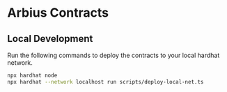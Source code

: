 # Arbius Contracts

## Local Development

Run the following commands to deploy the contracts to your local hardhat network.

```bash
npx hardhat node
npx hardhat --network localhost run scripts/deploy-local-net.ts
```
